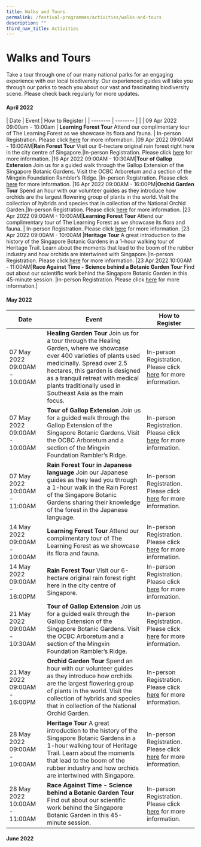 ```yaml
---
title: Walks and Tours
permalink: /festival-programmes/activities/walks-and-tours
description: ""
third_nav_title: Activities
---
```

# **Walks and Tours**
Take a tour through one of our many national parks for an engaging experience with our local biodiversity. Our experienced guides will take you through our parks to teach you about our vast and fascinating biodiversity scene. Please check back regularly for more updates.

#### April 2022

| Date |   Event      |     How to Register        |
| -------- | -------- |  |
| 09 Apr 2022 09:00am - 10:00am    | **Learning Forest Tour** Attend our complimentary tour of The Learning Forest as we showcase its flora and fauna.    | In-person Registration. Please click [here](https://www.nparks.gov.sg/activities/events-and-workshops/2022/4/learning-forest-tour-2nd-sat) for more information. 
|09 Apr 2022 09:00AM - 16:00AM|**Rain Forest Tour**   Visit our 6-hectare original rain forest right here in the city centre of Singapore.|In-person Registration. Please click [here](https://www.nparks.gov.sg/activities/events-and-workshops/2022/4/rain-forest-tour) for more information.
|16 Apr 2022 09:00AM - 10:30AM|**Tour of Gallop Extension** Join us for a guided walk through the Gallop Extension of the Singapore Botanic Gardens. Visit the OCBC Arboretum and a section of the Mingxin Foundation Rambler’s Ridge. |In-person Registration. Please click [here](https://www.nparks.gov.sg/activities/events-and-workshops/2022/4/gallop-tour-3rd-sat) for more information.
|16 Apr 2022 09:00AM - 16:00PM|**Orchid Garden Tour** Spend an hour with our volunteer guides as they introduce how orchids are the largest flowering group of plants in the world. Visit the collection of hybrids and species that in collection of the National Orchid Garden.|In-person Registration. Please click [here](https://www.nparks.gov.sg/activities/events-and-workshops/2022/4/orchid-garden-tour) for more information.
|23 Apr 2022 09:00AM - 10:00AM|**Learning Forest Tour** Attend our complimentary tour of The Learning Forest as we showcase its flora and fauna.    | In-person Registration. Please click [here](https://www.nparks.gov.sg/activities/events-and-workshops/2022/4/learning-forest-tour-4th-sat) for more information.
|23 Apr 2022 09:00AM - 10:00AM |**Heritage Tour** A great introduction to the history of the Singapore Botanic Gardens in a 1-hour walking tour of Heritage Trail. Learn about the moments that lead to the boom of the rubber industry and how orchids are intertwined with Singapore.|In-person Registration. Please click [here](https://www.nparks.gov.sg/activities/events-and-workshops/2022/4/heritage-tour) for more information.
|23 Apr 2022 10:00AM - 11:00AM|**Race Against Time - Science behind a Botanic Garden Tour** Find out about our scientific work behind the Singapore Botanic Garden in this 45-minute session. |In-person Registration. Please click [here](https://www.nparks.gov.sg/activities/events-and-workshops/2022/4/race-against-time-tour) for more information.|

#### May 2022



| Date | Event | How to Register |
| -------- | -------- | -------- |
| 07 May 2022 09:00AM - 10:00AM     | **Healing Garden Tour**  Join us for a tour through the Healing Garden, where we  showcase over 400 varieties of plants used medicinally. Spread over 2.5 hectares, this garden is designed as a tranquil retreat with medical plants traditionally used in Southeast Asia as the main focus.     | In-person Registration. Please click [here](https://www.nparks.gov.sg/activities/events-and-workshops/2022/5/healing-garden-tour) for more information.     |
| 07 May 2022 09:00AM - 10:00AM    | **Tour of Gallop Extension** Join us for a guided walk through the Gallop Extension of the Singapore Botanic Gardens. Visit the OCBC Arboretum and a section of the Mingxin Foundation Rambler’s Ridge.     | In-person Registration. Please click [here](https://www.nparks.gov.sg/activities/events-and-workshops/2022/5/gallop-tour-1st-sat) for more information.     |
| 07 May 2022 10:00AM - 11:00AM     | **Rain Forest Tour in Japanese language** Join our Japanese guides as they lead you through a 1-hour walk in the Rain Forest of the Singapore Botanic Gardens sharing their knowledge of the forest in the Japanese language.     | In-person Registration. Please click [here](https://www.nparks.gov.sg/activities/events-and-workshops/2022/5/rain-forest-jap) for more information.     |
| 14 May 2022 09:00AM - 10:00AM     | **Learning Forest Tour** Attend our complimentary tour of The Learning Forest as we showcase its flora and fauna.     | In-person Registration. Please click [here](https://www.nparks.gov.sg/activities/events-and-workshops/2022/5/learning-forest-tour-2nd-sat) for more information.|
| 14 May 2022 09:00AM - 16:00PM     | **Rain Forest Tour**   Visit our 6-hectare original rain forest right here in the city centre of Singapore.     | In-person Registration. Please click [here](https://www.nparks.gov.sg/activities/events-and-workshops/2022/5/rain-forest-tour) for more information.     |
| 21 May 2022 09:00AM - 10:30AM     | **Tour of Gallop Extension** Join us for a guided walk through the Gallop Extension of the Singapore Botanic Gardens. Visit the OCBC Arboretum and a section of the Mingxin Foundation Rambler’s Ridge.     | In-person Registration. Please click [here](https://www.nparks.gov.sg/activities/events-and-workshops/2022/5/gallop-tour-3rd-sat) for more information.     |
| 21 May 2022 09:00AM - 16:00PM     | **Orchid Garden Tour** Spend an hour with our volunteer guides as they introduce how orchids are the largest flowering group of plants in the world. Visit the collection of hybrids and species that in collection of the National Orchid Garden.     | In-person Registration. Please click [here](https://www.nparks.gov.sg/activities/events-and-workshops/2022/5/orchid-garden-tour) for more information.     |
| 28 May 2022 09:00AM - 10:00AM     | **Heritage Tour** A great introduction to the history of the Singapore Botanic Gardens in a 1-hour walking tour of Heritage Trail. Learn about the moments that lead to the boom of the rubber industry and how orchids are intertwined with Singapore.     | In-person Registration. Please click [here](https://www.nparks.gov.sg/activities/events-and-workshops/2022/5/heritage-tour) for more information.     |
| 28 May 2022 10:00AM - 11:00AM     | **Race Against Time - Science behind a Botanic Garden Tour** Find out about our scientific work behind the Singapore Botanic Garden in this 45-minute session.     | In-person Registration. Please click [here](https://www.nparks.gov.sg/activities/events-and-workshops/2022/5/race-against-time-tour) for more information.     |




#### June 2022